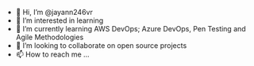 - 👋 Hi, I’m @jayann246vr
- 👀 I’m interested in learning
- 🌱 I’m currently learning AWS DevOps; Azure DevOps, Pen Testing and Agile Methodologies
- 💞️ I’m looking to collaborate on open source projects
- 📫 How to reach me ...

<!---
jayann246vr/jayann246vr is a ✨ special ✨ repository because its `README.md` (this file) appears on your GitHub profile.
You can click the Preview link to take a look at your changes.
--->
